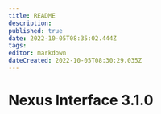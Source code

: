 ```yaml
---
title: README
description: 
published: true
date: 2022-10-05T08:35:02.444Z
tags: 
editor: markdown
dateCreated: 2022-10-05T08:30:29.035Z
---
```


# Nexus Interface 3.1.0

